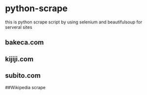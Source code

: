 # python-scrape
this is python scrape script by using selenium and beautifulsoup for serveral sites

## bakeca.com
## kijiji.com
## subito.com

##Wikipedia scrape
